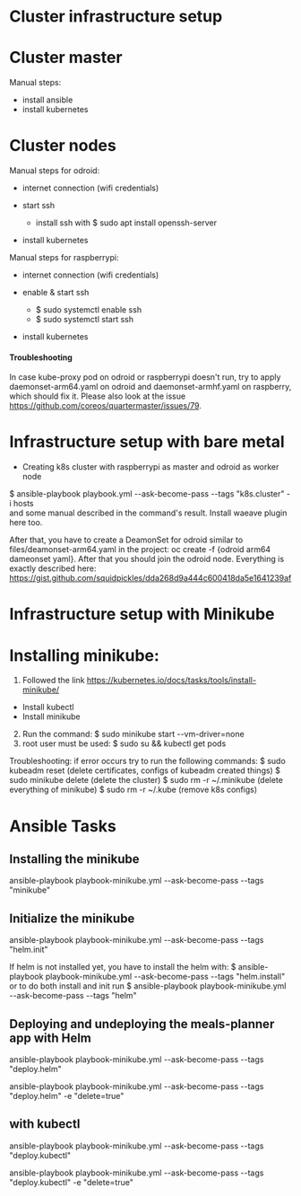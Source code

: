 # Cluster infrastructure setup

# Cluster master

 Manual steps:
 * install ansible
 * install kubernetes

# Cluster nodes

 Manual steps for odroid:
 * internet connection (wifi credentials)

 * start ssh
   * install ssh with $ sudo apt install openssh-server

 * install kubernetes

 Manual steps for raspberrypi:
 * internet connection (wifi credentials)

 * enable & start ssh
    - $ sudo systemctl enable ssh
    - $ sudo systemctl start ssh

 * install kubernetes

#### Troubleshooting
  
 In case kube-proxy pod on odroid or raspberrypi doesn't run, try to apply daemonset-arm64.yaml on odroid and daemonset-armhf.yaml on raspberry, which should fix it. Please also look at the issue https://github.com/coreos/quartermaster/issues/79.

# Infrastructure setup with bare metal

* Creating k8s cluster with raspberrypi as master and odroid as worker node

$ ansible-playbook playbook.yml --ask-become-pass --tags "k8s.cluster" -i hosts  
and some manual described in the command's result. Install waeave plugin here too.

After that, you have to create a DeamonSet for odroid similar to files/deamonset-arm64.yaml in the project: oc create -f {odroid arm64 dameonset yaml}. After that you should join the odroid node. Everything is exactly described here: https://gist.github.com/squidpickles/dda268d9a444c600418da5e1641239af

# Infrastructure setup with Minikube

# Installing minikube:

 1. Followed the link https://kubernetes.io/docs/tasks/tools/install-minikube/
   * Install kubectl
   * Install minikube
 2. Run the command: $ sudo minikube start --vm-driver=none
 3. root user must be used: $ sudo su && kubectl get pods

 Troubleshooting: if error occurs try to run the following commands:
 $ sudo kubeadm reset (delete certificates, configs of kubeadm created things)
 $ sudo minikube delete (delete the cluster)
 $ sudo rm -r ~/.minikube (delete everything of minikube)
 $ sudo rm -r ~/.kube (remove k8s configs)
 
 
 # Ansible Tasks
 
 ## Installing the minikube
 ansible-playbook playbook-minikube.yml --ask-become-pass --tags "minikube"
 
 ## Initialize the minikube
  
 ansible-playbook playbook-minikube.yml --ask-become-pass --tags "helm.init"
 
 If helm is not installed yet, you have to install the helm with: 
 $ ansible-playbook playbook-minikube.yml --ask-become-pass --tags "helm.install"  or to do both install and init run $ ansible-playbook playbook-minikube.yml --ask-become-pass --tags "helm"      
 
 
 ## Deploying and undeploying the meals-planner app with Helm
 
 ansible-playbook playbook-minikube.yml --ask-become-pass --tags "deploy.helm"
 
 ansible-playbook playbook-minikube.yml --ask-become-pass --tags "deploy.helm" -e "delete=true"
 
 ## with kubectl
 
 ansible-playbook playbook-minikube.yml --ask-become-pass --tags "deploy.kubectl"
 
 ansible-playbook playbook-minikube.yml --ask-become-pass --tags "deploy.kubectl" -e "delete=true"